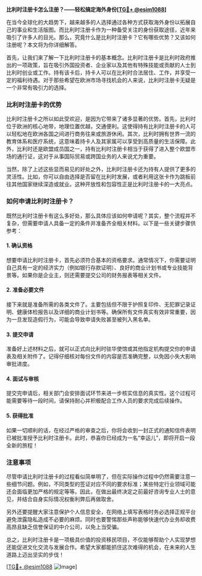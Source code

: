 **比利时注册卡怎么注册？——轻松搞定海外身份[[TG💪+ @esim1088](https://t.me/s/esim1088)]**

在当今全球化的大趋势下，越来越多的人选择通过各种方式获取海外身份以拓展自己的事业和生活版图。而比利时注册卡作为一种备受关注的身份获取途径，近年来吸引了许多人的目光。那么，究竟什么是比利时注册卡？它有哪些优势？又该如何注册呢？本文将为你详细解答。

首先，让我们来了解一下比利时注册卡的基本概念。比利时注册卡是比利时政府推出的一项政策，旨在吸引外国投资者、企业家以及其他有特殊技能或贡献的人士到比利时创业或工作。持有该卡后，持卡人可以在比利时合法居住、工作，并享受一定的福利待遇。对于那些希望在欧洲市场寻找机会的人来说，比利时注册卡无疑是一个非常有吸引力的选择。

### 比利时注册卡的优势

比利时注册卡之所以如此受欢迎，是因为它带来了诸多显著的优势。首先，比利时位于欧洲的核心地带，地理位置优越，交通便利。这使得持有比利时注册卡的人可以轻松地在欧洲各国之间进行商务往来或旅游休闲。其次，比利时拥有世界一流的教育体系和医疗系统，这意味着持卡人及其家属可以享受到高质量的生活保障。此外，比利时还是欧盟成员国之一，持有比利时注册卡相当于获得了进入整个欧盟市场的通行证，这对于从事国际贸易或跨国业务的人来说尤为重要。

当然，除了上述这些显而易见的好处之外，比利时注册卡还为持有人提供了更多的灵活性。比如，你可以自由选择是否留在比利时发展，或者利用这张卡作为跳板前往其他国家继续深造或就业。这种开放性和包容性正是比利时注册卡的一大亮点。

### 如何申请比利时注册卡？

既然比利时注册卡有这么多好处，那么具体应该如何申请呢？其实，整个流程并不复杂，但需要申请人具备一定的条件并准备齐全相关材料。以下是一些关键步骤供参考：

#### 1. 确认资格
想要申请比利时注册卡，首先必须符合基本的资格要求。通常情况下，你需要证明自己具有一定的经济实力（例如银行存款证明）、良好的商业计划书或专业技能背景等。如果你是企业主，则还需要提交公司的财务报表等相关文件。

#### 2. 准备必要文件
接下来就是准备所需的各类文件了。主要包括但不限于护照复印件、无犯罪记录证明、健康体检报告以及详细的商业计划书等。确保所有文件真实有效非常重要，因为一旦发现造假行为，可能会导致申请失败甚至被列入黑名单。

#### 3. 提交申请
准备好上述材料之后，就可以正式向比利时驻华使馆或其他指定机构提交你的申请表及相关附件了。记得仔细核对每份文件的内容是否准确完整，以免因小失大影响审批进度。

#### 4. 面试与审核
提交完申请后，相关部门会安排面试环节来进一步核实信息的真实性。这个过程可能需要等待一段时间，请保持耐心并积极配合工作人员的要求完成后续操作。

#### 5. 获得批准
如果一切顺利的话，在经过严格的审查之后，你将会收到一封正式的通知信件表明已被批准授予比利时注册卡。此时，恭喜你已经成为一名“幸运儿”，即将开启一段全新的旅程！

### 注意事项

尽管申请比利时注册卡的过程看似简单明了，但在实际操作过程中仍然需要注意一些细节问题。例如，不同类型的签证对应不同的要求标准；某些特定行业领域可能还会面临更加严格的规定等等。因此，在做出最终决定之前最好咨询专业人士的意见，并结合自身实际情况权衡利弊后再做取舍。

另外还要提醒大家注意保护个人信息安全，在网络上填写表格时务必选择正规平台避免泄露隐私造成不必要的麻烦。同时也要警惕那些声称能够快速代办业务却收费高昂且缺乏信誉保证的中介公司，以免上当受骗。

总之，比利时注册卡是一项极具价值的投资移民项目，不仅能够帮助个人实现梦想还能促进文化交流与发展合作。希望大家都能抓住这次难得的机会，在未来的人生道路上迈出坚实的步伐！

[[TG💪+ @esim1088](https://t.me/s/esim1088) ![Image](https://i.postimg.cc/4NQfJmqS/Snipaste-2025-05-13-00-14-12.png)]